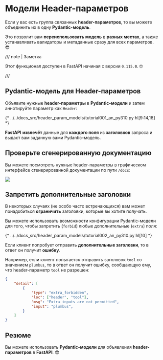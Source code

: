 # Модели Header-параметров

Если у вас есть группа связанных **header-параметров**, то вы можете объединить их в одну **Pydantic-модель**.

Это позволит вам **переиспользовать модель** в **разных местах**, а также устанавливать валидаторы и метаданные сразу для всех параметров. 😎

/// note | Заметка

Этот функционал доступен в FastAPI начиная с версии `0.115.0`. 🤓

///

## Pydantic-модель для Header-параметров

Объявите нужные **header-параметры** в **Pydantic-модели** и затем аннотируйте параметр как `Header`:

{* ../../docs_src/header_param_models/tutorial001_an_py310.py hl[9:14,18] *}

**FastAPI** **извлечёт** данные для **каждого поля** из **заголовков** запроса и выдаст вам заданную вами Pydantic-модель.

## Проверьте сгенерированную документацию

Вы можете посмотреть нужные header-параметры в графическом интерфейсе сгенерированной документации по пути `/docs`:

<div class="screenshot">
<img src="/img/tutorial/header-param-models/image01.png">
</div>

## Запретить дополнительные заголовки

В некоторых случаях (не особо часто встречающихся) вам может понадобиться **ограничить** заголовки, которые вы хотите получать.

Вы можете использовать возможности конфигурации Pydantic-модели для того, чтобы запретить (`forbid`) любые дополнительные (`extra`) поля:

{* ../../docs_src/header_param_models/tutorial002_an_py310.py hl[10] *}

Если клиент попробует отправить **дополнительные заголовки**, то в ответ он получит **ошибку**.

Например, если клиент попытается отправить заголовок `tool` со значением `plumbus`, то в ответ он получит ошибку, сообщающую ему, что header-параметр `tool` не разрешен:

```json
{
    "detail": [
        {
            "type": "extra_forbidden",
            "loc": ["header", "tool"],
            "msg": "Extra inputs are not permitted",
            "input": "plumbus",
        }
    ]
}
```

## Резюме

Вы можете использовать **Pydantic-модели** для объявления **header-параметров** в **FastAPI**. 😎